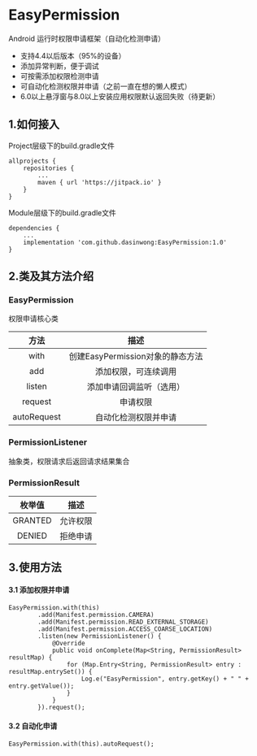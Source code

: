 # EasyPermission
Android 运行时权限申请框架（自动化检测申请）
- 支持4.4以后版本（95%的设备）
- 添加异常判断，便于调试
- 可按需添加权限检测申请
- 可自动化检测权限并申请（之前一直在想的懒人模式）
- 6.0以上悬浮窗与8.0以上安装应用权限默认返回失败（待更新）
## 1.如何接入
Project层级下的build.gradle文件
```
allprojects {
    repositories {
        ...
        maven { url 'https://jitpack.io' }
    }
}
```
Module层级下的build.gradle文件
```
dependencies {
    ...
    implementation 'com.github.dasinwong:EasyPermission:1.0'
}
```
## 2.类及其方法介绍
### EasyPermission
权限申请核心类

| 方法 | 描述 |
| :-------------: | :-------------: |
| with | 创建EasyPermission对象的静态方法 |
| add | 添加权限，可连续调用 |
| listen | 添加申请回调监听（选用） |
| request | 申请权限 |
| autoRequest | 自动化检测权限并申请 |
### PermissionListener
抽象类，权限请求后返回请求结果集合
### PermissionResult
| 枚举值 | 描述 |
| :-------------: | :-------------: |
| GRANTED | 允许权限 |
| DENIED | 拒绝申请 |
## 3.使用方法
#### 3.1 添加权限并申请
```
EasyPermission.with(this)
        .add(Manifest.permission.CAMERA)
        .add(Manifest.permission.READ_EXTERNAL_STORAGE)
        .add(Manifest.permission.ACCESS_COARSE_LOCATION)
        .listen(new PermissionListener() {
            @Override
            public void onComplete(Map<String, PermissionResult> resultMap) {
                for (Map.Entry<String, PermissionResult> entry : resultMap.entrySet()) {
                    Log.e("EasyPermission", entry.getKey() + " " + entry.getValue());
                }
            }
        }).request();
```
#### 3.2 自动化申请
```
EasyPermission.with(this).autoRequest();
```
